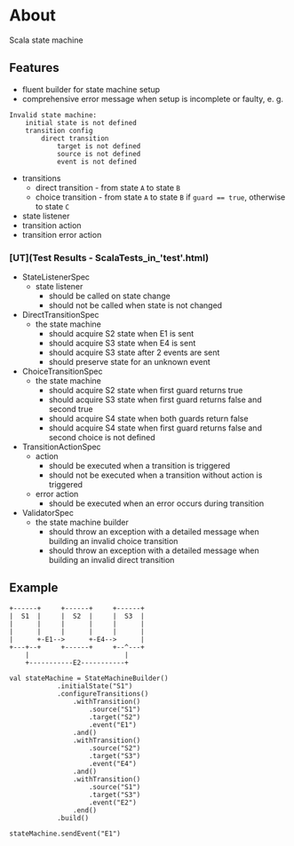 # About
Scala state machine
## Features
* fluent builder for state machine setup
* comprehensive error message when setup is incomplete or faulty, e. g.
```
Invalid state machine:
    initial state is not defined
    transition config
        direct transition
            target is not defined
            source is not defined
            event is not defined
```
* transitions
    * direct transition - from state `A` to state `B`
    * choice transition - from state `A` to state `B` if `guard == true`, otherwise to state `C`
* state listener
* transition action
* transition error action

### [UT](Test Results - ScalaTests_in_'test'.html)
* StateListenerSpec
  * state listener
    * should be called on state change
    * should not be called when state is not changed
* DirectTransitionSpec
  * the state machine
    * should acquire S2 state when E1 is sent
    * should acquire S3 state when E4 is sent
    * should acquire S3 state after 2 events are sent
    * should preserve state for an unknown event
* ChoiceTransitionSpec
  * the state machine
    * should acquire S2 state when first guard returns true
    * should acquire S3 state when first guard returns false and second true
    * should acquire S4 state when both guards return false
    * should acquire S4 state when first guard returns false and second choice is not defined
* TransitionActionSpec
  * action
    * should be executed when a transition is triggered
    * should not be executed when a transition without action is triggered
  * error action
    * should be executed when an error occurs during transition
* ValidatorSpec
  * the state machine builder
    * should throw an exception with a detailed message when building an invalid choice transition
    * should throw an exception with a detailed message when building an invalid direct transition

## Example
```
+------+     +------+     +------+
|  S1  |     |  S2  |     |  S3  |
|      |     |      |     |      |
|      |     |      |     |      |
|      +-E1-->      +-E4-->      |
+---+--+     +------+     +--^---+
    |                        |
    +-----------E2-----------+
```

```
val stateMachine = StateMachineBuilder()
            .initialState("S1")
            .configureTransitions()
                .withTransition()
                    .source("S1")
                    .target("S2")
                    .event("E1")
                .and()
                .withTransition()
                    .source("S2")
                    .target("S3")
                    .event("E4")
                .and()
                .withTransition()
                    .source("S1")
                    .target("S3")
                    .event("E2")
                .end()
            .build()
            
stateMachine.sendEvent("E1")
```